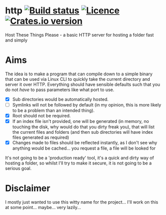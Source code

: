 # http [![Build status](https://travis-ci.org/thecoshman/http.svg?branch=develop)](https://travis-ci.org/thecoshman/http) [![Licence](https://img.shields.io/badge/license-MIT-blue.svg?style=flat)](LICENSE) [![Crates.io version](http://meritbadge.herokuapp.com/https)](https://crates.io/crates/https)
Host These Things Please - a basic HTTP server for hosting a folder fast and simply

# Aims
The idea is to make a program that can compile down to a simple binary that can be used via Linux CLI to quickly take the current directory and server it over HTTP. Everything should have sensible defaults such that you do not *have* to pass parameters like what port to use.

  * [x] Sub directories would be automatically hosted.
  * [ ] Symlinks will not be followed by default (in my opinion, this is more likely to be a problem than an intended thing).
  * [x] Root should not be required.
  * [x] If an index file isn't provided, one will be generated (in memory, no touching the disk, why would do that you dirty freak you), that will list the current files and folders (and then sub directories will have index files generated as required)
  * [x] Changes made to files should be reflected instantly, as I don't see why anything would be cached... you request a file, a file will be looked for

It's not going to be a 'production ready' tool, it's a quick and dirty way of hosting a folder, so whilst I'll try to make it secure, it is not going to be a serious goal.

# Disclaimer
I mostly just wanted to use this witty name for the project... I'll work on this at some point... maybe... very lazily...
